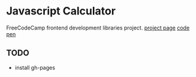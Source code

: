 <!-- @format -->

# Javascript Calculator

FreeCodeCamp frontend development libraries project.
[project page](https://www.freecodecamp.org/learn/front-end-development-libraries/front-end-development-libraries-projects/build-a-javascript-calculator)
[code pen](https://codepen.io/ayx234/pen/qEbXEmg)

## TODO

-   install gh-pages
